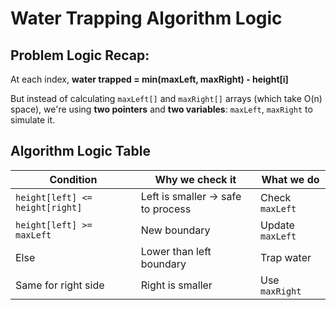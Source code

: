 # Water Trapping Algorithm Logic

## Problem Logic Recap:

At each index, **water trapped = min(maxLeft, maxRight) - height[i]**

But instead of calculating `maxLeft[]` and `maxRight[]` arrays (which take O(n) space), we're using **two pointers** and **two variables**: `maxLeft`, `maxRight` to simulate it.

## Algorithm Logic Table

| Condition                       | Why we check it                   | What we do       |
| ------------------------------- | --------------------------------- | ---------------- |
| `height[left] <= height[right]` | Left is smaller → safe to process | Check `maxLeft`  |
| `height[left] >= maxLeft`       | New boundary                      | Update `maxLeft` |
| Else                            | Lower than left boundary          | Trap water       |
| Same for right side             | Right is smaller                  | Use `maxRight`   |

